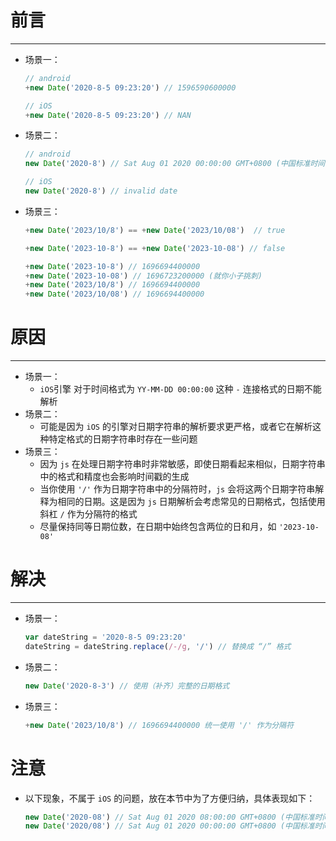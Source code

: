 # 前言

---

- 场景一：

  ```js
  // android
  +new Date('2020-8-5 09:23:20') // 1596590600000
  
  // iOS
  +new Date('2020-8-5 09:23:20') // NAN
  ```

- 场景二：

  ```js
  // android
  new Date('2020-8') // Sat Aug 01 2020 00:00:00 GMT+0800 (中国标准时间)
  
  // iOS
  new Date('2020-8') // invalid date
  ```

- 场景三：

  ```js
  +new Date('2023/10/8') == +new Date('2023/10/08')  // true
  
  +new Date('2023-10-8') == +new Date('2023-10-08') // false
  
  +new Date('2023-10-8') // 1696694400000
  +new Date('2023-10-08') // 1696723200000 (就你小子挑刺)
  +new Date('2023/10/8') // 1696694400000
  +new Date('2023/10/08') // 1696694400000
  ```

  

# 原因

---

- 场景一：
  - `iOS`引擎 对于时间格式为 `YY-MM-DD 00:00:00` 这种 `-` 连接格式的日期不能解析
- 场景二：
  - 可能是因为 `iOS` 的引擎对日期字符串的解析要求更严格，或者它在解析这种特定格式的日期字符串时存在一些问题
- 场景三：
  - 因为 `js` 在处理日期字符串时非常敏感，即使日期看起来相似，日期字符串中的格式和精度也会影响时间戳的生成
  - 当你使用 `'/'` 作为日期字符串中的分隔符时，`js` 会将这两个日期字符串解释为相同的日期。这是因为 `js` 日期解析会考虑常见的日期格式，包括使用斜杠 `/` 作为分隔符的格式
  - 尽量保持同等日期位数，在日期中始终包含两位的日和月，如 `'2023-10-08'`




# 解决

---

- 场景一：

  ```js
  var dateString = '2020-8-5 09:23:20'
  dateString = dateString.replace(/-/g, '/') // 替换成 “/” 格式
  ```

- 场景二：

  ```js
  new Date('2020-8-3') // 使用（补齐）完整的日期格式
  ```

- 场景三：

  ```js
  +new Date('2023/10/8') // 1696694400000 统一使用 '/' 作为分隔符
  ```



# 注意

- 以下现象，不属于 `iOS` 的问题，放在本节中为了方便归纳，具体表现如下：

  ```js
  new Date('2020-08') // Sat Aug 01 2020 08:00:00 GMT+0800 (中国标准时间)
  new Date('2020/08') // Sat Aug 01 2020 00:00:00 GMT+0800 (中国标准时间)
  ```



